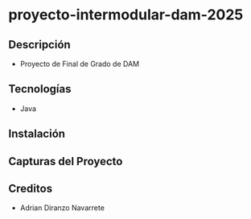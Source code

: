 # proyecto-intermodular-dam-2025

## Descripción
- Proyecto de Final de Grado de DAM

## Tecnologías
- Java

## Instalación

## Capturas del Proyecto

## Creditos 
- Adrian Diranzo Navarrete

